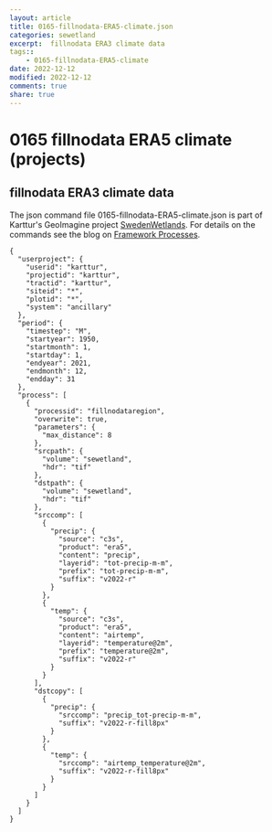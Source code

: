 ```yaml
---
layout: article
title: 0165-fillnodata-ERA5-climate.json
categories: sewetland
excerpt:  fillnodata ERA3 climate data
tags:: 
    - 0165-fillnodata-ERA5-climate
date: 2022-12-12
modified: 2022-12-12
comments: true
share: true
---
```


# 0165 fillnodata ERA5 climate (projects)

##  fillnodata ERA3 climate data

The json command file <span class='file'>0165-fillnodata-ERA5-climate.json</span> is part of Karttur's GeoImagine project [<span class='project'>SwedenWetlands</span>](https://karttur.github.io/geoimagine03-proj-wetland-se/index.html). For details on the commands see the blog on [Framework Processes](https://karttur.github.io/geoimagine03-docs-procpack/).

```
{
  "userproject": {
    "userid": "karttur",
    "projectid": "karttur",
    "tractid": "karttur",
    "siteid": "*",
    "plotid": "*",
    "system": "ancillary"
  },
  "period": {
    "timestep": "M",
    "startyear": 1950,
    "startmonth": 1,
    "startday": 1,
    "endyear": 2021,
    "endmonth": 12,
    "endday": 31
  },
  "process": [
    {
      "processid": "fillnodataregion",
      "overwrite": true,
      "parameters": {
        "max_distance": 8
      },
      "srcpath": {
        "volume": "sewetland",
        "hdr": "tif"
      },
      "dstpath": {
        "volume": "sewetland",
        "hdr": "tif"
      },
      "srccomp": [
        {
          "precip": {
            "source": "c3s",
            "product": "era5",
            "content": "precip",
            "layerid": "tot-precip-m-m",
            "prefix": "tot-precip-m-m",
            "suffix": "v2022-r"
          }
        },
        {
          "temp": {
            "source": "c3s",
            "product": "era5",
            "content": "airtemp",
            "layerid": "temperature@2m",
            "prefix": "temperature@2m",
            "suffix": "v2022-r"
          }
        }
      ],
      "dstcopy": [
        {
          "precip": {
            "srccomp": "precip_tot-precip-m-m",
            "suffix": "v2022-r-fill8px"
          }
        },
        {
          "temp": {
            "srccomp": "airtemp_temperature@2m",
            "suffix": "v2022-r-fill8px"
          }
        }
      ]
    }
  ]
}
```
